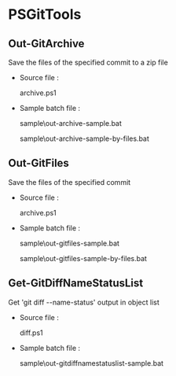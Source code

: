 # PSGitTools

## Out-GitArchive

Save the files of the specified commit to a zip file

* Source file : 
  
  archive.ps1

* Sample batch file :
  
  sample\out-archive-sample.bat
  
  sample\out-archive-sample-by-files.bat

## Out-GitFiles

Save the files of the specified commit

* Source file : 
  
  archive.ps1

* Sample batch file :
  
  sample\out-gitfiles-sample.bat

  sample\out-gitfiles-sample-by-files.bat

## Get-GitDiffNameStatusList

Get 'git diff --name-status' output in object list

* Source file : 
  
  diff.ps1

* Sample batch file :
  
  sample\out-gitdiffnamestatuslist-sample.bat
